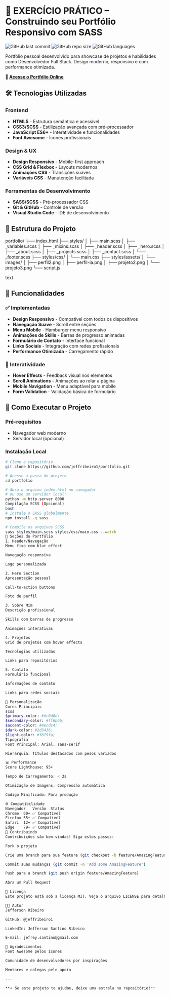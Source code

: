 
# 🚀 EXERCÍCIO PRÁTICO – Construindo seu Portfólio Responsivo com SASS

![GitHub last commit](https://img.shields.io/github/last-commit/jeffribeiro1/meu-portfolio)
![GitHub repo size](https://img.shields.io/github/repo-size/jeffribeiro1/meu-portfolio)
![GitHub languages](https://img.shields.io/github/languages/count/jeffribeiro1/meu-portfolio)

Portfólio pessoal desenvolvido para showcase de projetos e habilidades como Desenvolvedor Full Stack. Design moderno, responsivo e com performance otimizada.

**🔗 [Acesse o Portfólio Online](https://jeffribeiro1.github.io/portfolio/)**

## 🛠️ Tecnologias Utilizadas

### Frontend
- **HTML5** - Estrutura semântica e acessível
- **CSS3/SCSS** - Estilização avançada com pré-processador
- **JavaScript ES6+** - Interatividade e funcionalidades
- **Font Awesome** - Ícones profissionais

### Design & UX
- **Design Responsivo** - Mobile-first approach
- **CSS Grid & Flexbox** - Layouts modernos
- **Animações CSS** - Transições suaves
- **Variáveis CSS** - Manutenção facilitada

### Ferramentas de Desenvolvimento
- **SASS/SCSS** - Pré-processador CSS
- **Git & GitHub** - Controle de versão
- **Visual Studio Code** - IDE de desenvolvimento

## 📁 Estrutura do Projeto
portfolio/
├── index.html
├── styles/
│ ├── main.scss
│ ├── _variables.scss
│ ├── _mixins.scss
│ ├── _header.scss
│ ├── _hero.scss
│ ├── _about.scss
│ ├── _projects.scss
│ ├── _contact.scss
│ └── _footer.scss
├── styles/css/
│ └── main.css
├── styles/assets/
│ └── images/
│ ├── perfil2.png
│ ├── perfil-ia.png
│ ├── projeto2.png
│ └── projeto3.png
└── script.js

text

## 🎯 Funcionalidades

### ✅ Implementadas
- **Design Responsivo** - Compatível com todos os dispositivos
- **Navegação Suave** - Scroll entre seções
- **Menu Mobile** - Hamburger menu responsivo
- **Animações de Skills** - Barras de progresso animadas
- **Formulário de Contato** - Interface funcional
- **Links Sociais** - Integração com redes profissionais
- **Performance Otimizada** - Carregamento rápido

### 🔄 Interatividade
- **Hover Effects** - Feedback visual nos elementos
- **Scroll Animations** - Animações ao rolar a página
- **Mobile Navigation** - Menu adaptável para mobile
- **Form Validation** - Validação básica de formulário

## 🚀 Como Executar o Projeto

### Pré-requisitos
- Navegador web moderno
- Servidor local (opcional)

### Instalação Local
```bash
# Clone o repositório
git clone https://github.com/jeffribeiro1/portfolio.git

# Acesse a pasta do projeto
cd portfolio

# Abra o arquivo index.html no navegador
# ou use um servidor local:
python -m http.server 8000
Compilação SCSS (Opcional)
bash
# Instale o SASS globalmente
npm install -g sass

# Compile os arquivos SCSS
sass styles/main.scss styles/css/main.css --watch
📱 Seções do Portfólio
1. Header/Navegação
Menu fixo com blur effect

Navegação responsiva

Logo personalizada

2. Hero Section
Apresentação pessoal

Call-to-action buttons

Foto de perfil

3. Sobre Mim
Descrição profissional

Skills com barras de progresso

Animações interativas

4. Projetos
Grid de projetos com hover effects

Tecnologias utilizadas

Links para repositórios

5. Contato
Formulário funcional

Informações de contato

Links para redes sociais

🎨 Personalização
Cores Principais
scss
$primary-color: #dc0d0d;
$secondary-color: #ff6b6b;
$accent-color: #4ecdc4;
$dark-color: #2d3436;
$light-color: #f8f9fa;
Tipografia
Font Principal: Arial, sans-serif

Hierarquia: Títulos destacados com pesos variados

📊 Performance
Score Lighthouse: 95+

Tempo de Carregamento: < 3s

Otimização de Imagens: Compressão automática

Código Minificado: Para produção

🌐 Compatibilidade
Navegador	Versão	Status
Chrome	60+	✅ Compatível
Firefox	55+	✅ Compatível
Safari	12+	✅ Compatível
Edge	79+	✅ Compatível
🤝 Contribuindo
Contribuições são bem-vindas! Siga estos passos:

Fork o projeto

Crie uma branch para sua feature (git checkout -b feature/AmazingFeature)

Commit suas mudanças (git commit -m 'Add some AmazingFeature')

Push para a branch (git push origin feature/AmazingFeature)

Abra um Pull Request

📄 Licença
Este projeto está sob a licença MIT. Veja o arquivo LICENSE para detalhes.

👨‍💻 Autor
Jefferson Ribeiro

GitHub: @jeffribeiro1

LinkedIn: Jefferson Santino Ribeiro

E-mail: jefrey.santino@gmail.com

🙏 Agradecimentos
Font Awesome pelos ícones

Comunidade de desenvolvedores por inspirações

Mentores e colegas pelo apoio

---

**⭐️ Se este projeto te ajudou, deixe uma estrela no repositório!**
